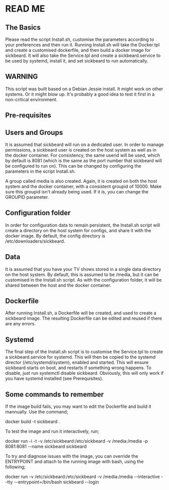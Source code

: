 # READ ME

## The Basics

Please read the script Install.sh, customise the parameters according to your preferences and then run it.  Running Install.sh will take the Docker.tpl and create a customised dockerfile, and then build a docker image for sickbeard.  It will also take the Service.tpl and create a sickbeard.service to be used by systemd, install it, and set sickbeard to run automatically.

## WARNING

This script was built based on a Debian Jessie install.  It might work on other systems.  Or it might blow up.  It's probably a good idea to test it first in a non-critical environment.

## Pre-requisites

## Users and Groups

It is assumed that sickbeard will run on a dedicated user.  In order to manage permissions, a sickbeard user is created on the host system as well as in the docker container.  For consistency, the same userid will be used, which by default is 8081 (which is the same as the port number that sickbeard will be configured to run on).  This can be changed by configuring the parameters in the script Install.sh.

A group called media is also created.  Again, it is created on both the host system and the docker container, with a consistent groupid of 10000.  Make sure this groupid isn't already being used.  If it is, you can change the GROUPID parameter.

## Configuration folder

In order for configuration data to remain persistent, the Install.sh script will create a directory on the host system for configs, and share it with the docker image.  By default, the config directory is /etc/downloaders/sickbeard.

## Data

It is assumed that you have your TV shows stored in a single data directory on the host system.  By default, this is assumed to be /media, but it can be customised in the Install.sh script.  As with the configuration folder, it will be shared between the host and the docker container.

## Dockerfile

After running Install.sh, a Dockerfile will be created, and used to create a sickbeard image.  The resulting Dockerfile can be edited and reused if there are any errors.

## Systemd

The final step of the Install.sh script is to customise the Service.tpl to create a sickbeard.service for systemd.  This will then be copied to the systemd director (/etc/systemd/system), enabled and started.  This will ensure sickbeard starts on boot, and restarts if something wrong happens.  To disable, just run systemctl disable sickbeard.  Obviously, this will only work if you have systemd installed (see Prerequisites).

## Some commands to remember

If the image build fails, you may want to edit the Dockerfile and build it mannually.  Use the command;

docker build -t sickbeard .

To test the image and run it interactively, run;

docker run -i -t -v /etc/sickbeard:/etc/sickbeard -v /media:/media -p 8081:8081 --name sickbeard sickbeard

To try and diagnose issues with the image, you can override the ENTRYPOINT and attach to the running image with bash, using the following;

docker run -v /etc/sickbeard:/etc/sickbeard -v /media:/media --interactive --tty --entrypoint=/bin/bash sickbeard --login



